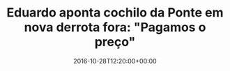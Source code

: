 ---
layout: post
title: "Eduardo aponta cochilo da Ponte em nova derrota fora: \"Pagamos o preço\""
date: 2016-10-28T12:20:00+00:00
external_link: "http://globoesporte.globo.com/sp/campinas-e-regiao/futebol/times/ponte-preta/noticia/2016/10/eduardo-aponta-cochilo-da-ponte-em-nova-derrota-fora-pagamos-o-preco.html"
categories: news globo.com
---